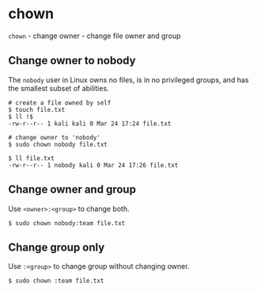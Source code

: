 # chown

`chown` - change owner - change file owner and group

## Change owner to nobody
The `nobody` user in Linux owns no files, is in no privileged groups, and has the smallest subset of abilities.

```
# create a file owned by self
$ touch file.txt
$ ll !$
-rw-r--r-- 1 kali kali 0 Mar 24 17:24 file.txt

# change owner to 'nobody'
$ sudo chown nobody file.txt

$ ll file.txt
-rw-r--r-- 1 nobody kali 0 Mar 24 17:26 file.txt
```

## Change owner and group
Use `<owner>:<group>` to change both.

```
$ sudo chown nobody:team file.txt
```

## Change group only
Use `:<group>` to change group without changing owner.

```
$ sudo chown :team file.txt
```
